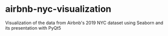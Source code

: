 # airbnb-nyc-visualization
Visualization of the data from Airbnb's 2019 NYC dataset using Seaborn and its presentation with PyQt5
